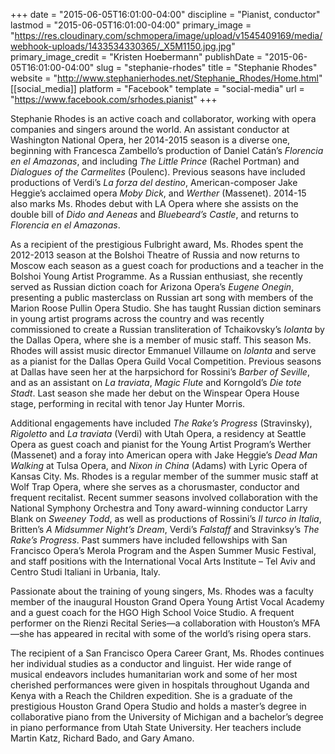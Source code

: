 +++
date = "2015-06-05T16:01:00-04:00"
discipline = "Pianist, conductor"
lastmod = "2015-06-05T16:01:00-04:00"
primary_image = "https://res.cloudinary.com/schmopera/image/upload/v1545409169/media/webhook-uploads/1433534330365/_X5M1150.jpg.jpg"
primary_image_credit = "Kristen Hoebermann"
publishDate = "2015-06-05T16:01:00-04:00"
slug = "stephanie-rhodes"
title = "Stephanie Rhodes"
website = "http://www.stephanierhodes.net/Stephanie_Rhodes/Home.html"
[[social_media]]
platform = "Facebook"
template = "social-media"
url = "https://www.facebook.com/srhodes.pianist"
+++

Stephanie Rhodes is an active coach and collaborator, working with opera companies and singers around the world. An assistant conductor at Washington National Opera, her 2014-2015 season is a diverse one, beginning with Francesca Zambello’s production of Daniel Catán’s *Florencia en el Amazonas*, and including *The Little Prince* (Rachel Portman) and *Dialogues of the Carmelites* (Poulenc). Previous seasons have included productions of Verdi’s *La forza del destino*, American-composer Jake Heggie’s acclaimed opera *Moby Dick*, and *Werther* (Massenet). 2014-15 also marks Ms. Rhodes debut with LA Opera where she assists on the double bill of *Dido and Aeneas* and *Bluebeard’s Castle*, and returns to *Florencia en el Amazonas*.

As a recipient of the prestigious Fulbright award, Ms. Rhodes spent the 2012-2013 season at the Bolshoi Theatre of Russia and now returns to Moscow each season as a guest coach for productions and a teacher in the Bolshoi Young Artist Programme. As a Russian enthusiast, she recently served as Russian diction coach for Arizona Opera’s *Eugene Onegin*, presenting a public masterclass on Russian art song with members of the Marion Roose Pullin Opera Studio.  She has taught Russian diction seminars in young artist programs across the country and was recently commissioned to create a Russian transliteration of Tchaikovsky’s *Iolanta* by the Dallas Opera, where she is a member of music staff. This season Ms. Rhodes will assist music director Emmanuel Villaume on *Iolanta* and serve as a pianist for the Dallas Opera Guild Vocal Competition. Previous seasons at Dallas have seen her at the harpsichord for Rossini’s *Barber of Seville*, and as an assistant on *La traviata*, *Magic Flute* and Korngold’s *Die tote Stadt*. Last season she made her debut on the Winspear Opera House stage, performing in recital with tenor Jay Hunter Morris.

Additional engagements have included *The Rake’s Progress* (Stravinsky), *Rigoletto* and *La traviata* (Verdi) with Utah Opera, a residency at Seattle Opera as guest coach and pianist for the Young Artist Program’s Werther (Massenet) and a foray into American opera with Jake Heggie’s *Dead Man Walking* at Tulsa Opera, and *Nixon in China* (Adams) with Lyric Opera of Kansas City.  Ms. Rhodes is a regular member of the summer music staff at Wolf Trap Opera, where she serves as a chorusmaster, conductor and frequent recitalist. Recent summer seasons involved collaboration with the National Symphony Orchestra and Tony award-winning conductor Larry Blank on *Sweeney Todd*, as well as productions of Rossini’s *Il turco in Italia*, Britten’s *A Midsummer Night’s Dream*, Verdi’s *Falstaff* and Stravinksy’s *The Rake’s Progress*. Past summers have included fellowships with San Francisco Opera’s Merola Program and the Aspen Summer Music Festival, and staff positions with the International Vocal Arts Institute – Tel Aviv and Centro Studi Italiani in Urbania, Italy.   

Passionate about the training of young singers, Ms. Rhodes was a faculty member of the inaugural Houston Grand Opera Young Artist Vocal Academy and a guest coach for the HGO High School Voice Studio.  A frequent performer on the Rienzi Recital Series—a collaboration with Houston’s MFA—she has appeared in recital with some of the world’s rising opera stars.

The recipient of a San Francisco Opera Career Grant, Ms. Rhodes continues her individual studies as a conductor and linguist. Her wide range of musical endeavors includes humanitarian work and some of her most cherished performances were given in hospitals throughout Uganda and Kenya with a Reach the Children expedition.  She is a graduate of the prestigious Houston Grand Opera Studio and holds a master’s degree in collaborative piano from the University of Michigan and a bachelor’s degree in piano performance from Utah State University. Her teachers include Martin Katz, Richard Bado, and Gary Amano. 
